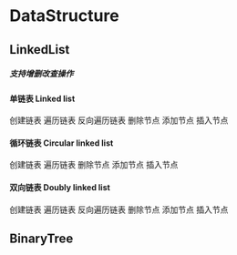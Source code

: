 # DataStructure
## LinkedList
##### 支持增删改查操作

#### 单链表 Linked list
创建链表
遍历链表
反向遍历链表
删除节点
添加节点
插入节点
#### 循环链表 Circular linked list
创建链表
遍历链表
删除节点
添加节点
插入节点
#### 双向链表 Doubly linked list
创建链表
遍历链表
反向遍历链表
删除节点
添加节点
插入节点
## BinaryTree
